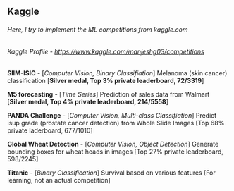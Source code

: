 ## Kaggle

###### Here, I try to implement the ML competitions from kaggle.com

###### Kaggle Profile - https://www.kaggle.com/manjeshg03/competitions

**SIIM-ISIC** - [*Computer Vision, Binary Classifiation*] Melanoma (skin cancer) classification [**Silver medal, Top 3% private leaderboard, 72/3319**]

**M5 forecasting** - [*Time Series*] Prediction of sales data from Walmart [**Silver medal, Top 4% private leaderboard, 214/5558**]

**PANDA Challenge** - [*Computer Vision, Multi-class Classifiation*] Predict isup grade (prostate cancer detection) from Whole Slide Images [Top 68% private laderboard, 677/1010]

**Global Wheat Detection** - [*Computer Vision, Object Detection*] Generate bounding boxes for wheat heads in images [Top 27% private leaderboard, 598/2245]

**Titanic** - [*Binary Classification*] Survival based on various features [For learning, not an actual competition]
